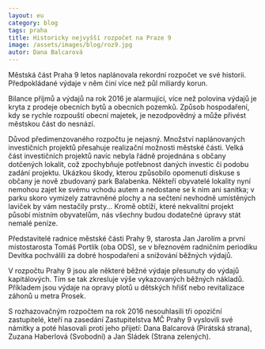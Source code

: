 ```yaml
---
layout: eu
category: blog
tags: praha
title: Historicky nejvyšší rozpočet na Praze 9
image: /assets/images/blog/roz9.jpg
autor: Dana Balcarová
---
```


Městská část Praha 9 letos naplánovala rekordní rozpočet ve své historii. Předpokládané výdaje v něm činí více než půl miliardy korun. 
 
Bilance příjmů a výdajů na rok 2016 je alarmující, více než polovina výdajů je kryta z prodeje obecních bytů a obecních pozemků.  Způsob hospodaření, kdy se rychle rozpouští obecní majetek, je nezodpovědný a může přivést městskou část do nesnází. 

Důvod předimenzovaného rozpočtu je nejasný. Množství naplánovaných investičních projektů přesahuje realizační možnosti městské části. Velká část investičních projektů navíc nebyla řádně projednána s občany dotčených lokalit, což zpochybňuje potřebnost daných investic či podobu zadání projektu. Ukázkou škody, kterou způsobilo opomenutí diskuse s občany je nově zbudovaný park Balabenka. Někteří obyvatelé lokality nyní nemohou zajet ke svému vchodu autem a nedostane se k nim ani sanitka; v parku skoro vymizely zatravněné plochy a na sečtení nevhodně umístěných laviček by vám nestačily prsty...  Kromě obtíží, které nekvalitní projekt působí místním obyvatelům, nás všechny budou dodatečné úpravy stát nemalé peníze.

Představitelé radnice městské části Prahy 9, starosta Jan Jarolím a první místostarosta Tomáš Portlík (oba ODS), se v březnovém radničním periodiku Devítka pochválili za dobré hospodaření a snižování běžných výdajů.

V rozpočtu Prahy 9 jsou ale některé běžné výdaje přesunuty do výdajů kapitálových. Tím se tak zkresluje výše vykazovaných běžných nákladů. Příkladem jsou výdaje na opravy plotů u dětských hřišť nebo revitalizace záhonů u metra Prosek.

S rozhazovačným rozpočtem na rok 2016 nesouhlasili tři opoziční zastupitelé, kteří na zasedání Zastupitelstva MČ Prahy 9 vyslovili své námitky a poté hlasovali proti jeho přijetí: Dana Balcarová (Pirátská strana), Zuzana Haberlová (Svobodní) a Jan Sládek (Strana zelených).
